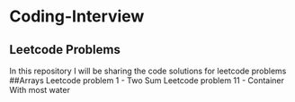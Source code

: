 # Coding-Interview
## Leetcode Problems
In this repository I will be sharing the code solutions for leetcode problems
##Arrays
Leetcode problem 1 - Two Sum
Leetcode problem 11 - Container With most water
